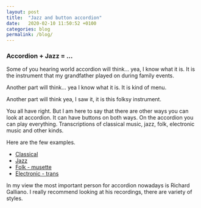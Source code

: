 ```yaml
---
layout: post
title:  "Jazz and button accordion"
date:   2020-02-10 11:50:52 +0100
categories: blog
permalink: /blog/
---
```

### Accordion + Jazz = ... 
Some of you hearing world accordion will think... yea, I know what it is.
It is the instrument that my grandfather played on during family events.

Another part will think... yea I know what it is. It is kind of menu.

Another part will think yea, I saw it, it is this folksy instrument.

You all have right. But I am here to say that there are other ways you can look at accordion.
It can have buttons on both ways. On the accordion you can play everything. 
Transcriptions of classical music, jazz, folk, electronic music and other kinds.

Here are the few examples.
* [Classical](https://www.youtube.com/watch?v=eDFFUIGoBUc)
* [Jazz](https://www.youtube.com/watch?v=9hjMisX997Y)
* [Folk - musette](https://www.youtube.com/watch?v=M0nhPLhNl3E)
* [Electronic - trans](https://youtu.be/ICxGZT3mcrQ?t=851)

In my view the most important person for accordion nowadays is Richard Galliano.
I really recommend looking at his recordings, there are variety of styles.